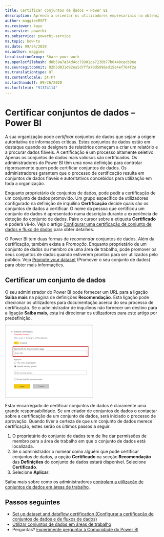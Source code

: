 ```yaml
---
title: Certificar conjuntos de dados – Power BI
description: Aprenda a orientar os utilizadores empresariais na obtenção de conjuntos de dados fiáveis e de alta qualidade.
author: maggiesMSFT
ms.reviewer: kayu
ms.service: powerbi
ms.subservice: powerbi-service
ms.topic: how-to
ms.date: 09/24/2020
ms.author: maggies
LocalizationGroup: Share your work
ms.openlocfilehash: d8b59a7a34d4cc79901ca7238b77b0448cecb9ee
ms.sourcegitcommit: 02b5d031d92ea5d7ffa70d5098ed15e4ef764f2a
ms.translationtype: HT
ms.contentlocale: pt-PT
ms.lasthandoff: 09/26/2020
ms.locfileid: "91374114"
---
```

# <a name="certify-datasets---power-bi"></a>Certificar conjuntos de dados – Power BI

A sua organização pode *certificar* conjuntos de dados que sejam a origem autoritativa de informações críticas. Estes conjuntos de dados estão em destaque quando os designers de relatórios começam a criar um relatório e a procurar dados fiáveis. A certificação é um processo altamente seletivo. Apenas os conjuntos de dados mais valiosos são certificados. Os administradores do Power BI têm uma nova definição para controlar rigorosamente quem pode certificar conjuntos de dados. Os administradores garantem que o processo de certificação resulta em conjuntos de dados fiáveis e autoritativos concebidos para utilização em toda a organização.

Enquanto proprietário de conjuntos de dados, pode pedir a certificação de um conjunto de dados promovido. Um grupo específico de utilizadores configurado na definição de inquilino **Certificação** decide quais são os conjuntos de dados a certificar. O nome da pessoa que certificou um conjunto de dados é apresentado numa descrição durante a experiência de deteção do conjunto de dados. Paire o cursor sobre a etiqueta **Certificado** e poderá vê-lo. Veja o artigo [Configurar uma certificação de conjunto de dados e fluxo de dados](../admin/service-admin-setup-certification.md) para obter detalhes.

O Power BI tem duas formas de *recomendar* conjuntos de dados. Além da certificação, também existe a *Promoção*. Enquanto proprietário de um conjunto de dados ou membro de uma área de trabalho, pode promover os seus conjuntos de dados quando estiverem prontos para ser utilizados pelo público. Veja [Promote your dataset](service-datasets-promote.md) (Promover o seu conjunto de dados) para obter mais informações. 

## <a name="certify-a-dataset"></a>Certificar um conjunto de dados

O seu administrador do Power BI pode fornecer um URL para a ligação **Saiba mais** na página de definições **Recomendação**.  Esta ligação pode direcionar os utilizadores para documentação acerca do seu processo de certificação. Se o administrador de inquilinos não fornecer um destino para a ligação **Saiba mais**, esta irá direcionar os utilizadores para este artigo por predefinição.

![Ligação Saiba mais da certificação de conjuntos de dados](media/service-datasets-certify-promote/power-bi-dataset-learn-more-certification.png)

Estar encarregado de certificar conjuntos de dados é claramente uma grande responsabilidade. Se um criador de conjuntos de dados o contactar sobre a certificação de um conjunto de dados, será iniciado o processo de aprovação. Quando tiver a certeza de que um conjunto de dados merece certificação, estes serão os últimos passos a seguir.

1. O proprietário do conjunto de dados tem de lhe dar permissões de membro para a área de trabalho em que o conjunto de dados está localizada.
1. Se o administrador o nomear como alguém que pode certificar conjuntos de dados, a opção **Certificado** na secção **Recomendação** das **Definições** do conjunto de dados estará disponível. Selecione **Certificado**.
1. Selecione **Aplicar**.

Saiba mais sobre como os administradores [controlam a utilização de conjuntos de dados em áreas de trabalho](service-datasets-admin-across-workspaces.md).

## <a name="next-steps"></a>Passos seguintes

* [Set up dataset and dataflow certification (Configurar a certificação de conjuntos de dados e de fluxos de dados)](../admin/service-admin-setup-certification.md)
* [Utilizar conjuntos de dados em áreas de trabalho](service-datasets-across-workspaces.md)
* Perguntas? [Experimente perguntar à Comunidade do Power BI](https://community.powerbi.com/)
